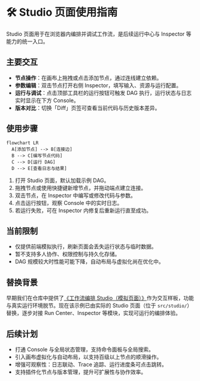 # 🛠️ Studio 页面使用指南

Studio 页面用于在浏览器内编排并调试工作流，是后续运行中心与 Inspector 等能力的统一入口。

## 主要交互

- **节点操作**：在画布上拖拽或点击添加节点，通过连线建立依赖。
- **参数编辑**：双击节点打开右侧 Inspector，填写输入、资源与运行配置。
- **运行与调试**：点击顶部工具栏的运行按钮可触发 DAG 执行，运行状态与日志实时显示在下方 Console。
- **版本对比**：切换「Diff」页签可查看当前代码与历史版本差异。

## 使用步骤

```mermaid
flowchart LR
  A[添加节点] --> B[连接边]
  B --> C[编写节点代码]
  C --> D[运行 DAG]
  D --> E[查看日志与结果]
```

1. 打开 Studio 页面，默认加载示例 DAG。
2. 拖拽节点或使用快捷键新增节点，并拖动端点建立连接。
3. 双击节点，在 Inspector 中编写或修改代码与参数。
4. 点击运行按钮，观察 Console 中的实时日志。
5. 若运行失败，可在 Inspector 内修复后重新运行直至成功。

## 当前限制

- 仅提供前端模拟执行，刷新页面会丢失运行状态与临时数据。
- 暂不支持多人协作、权限控制与持久化存储。
- DAG 规模较大时性能可能下降，自动布局与虚拟化尚在优化中。

## 替换背景

早期我们在仓库中提供了[《工作流编排 Studio（模拟页面）》](./工作流编排_studio（模拟页面）.jsx)作为交互样板，功能与真实运行环境脱节。现在该示例已由实际的 Studio 页面（位于 `src/studio/`）替换，逐步对接 Run Center、Inspector 等模块，实现可运行的编排体验。

## 后续计划

- 打通 Console 与全局状态管理，支持命令面板与全局搜索。
- 引入画布虚拟化与自动布局，以支持百级以上节点的顺滑操作。
- 增强可观察性：日志联动、Trace 追踪、运行进度条可点击跳转。
- 支持插件化节点与版本管理，提升可扩展性与协作效率。

